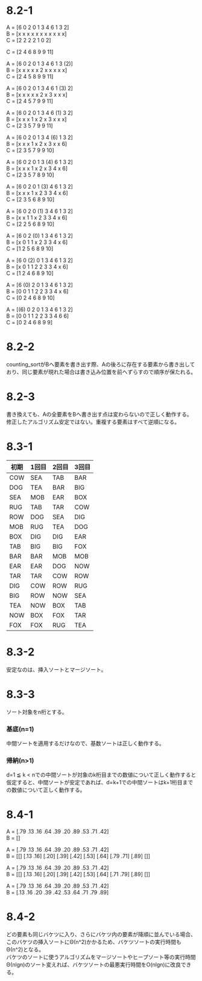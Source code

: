 # 8.2-1
A = [6 0 2 0 1 3 4 6 1 3 2]  
B = [x x x x x x x x x x x]  
C = [2 2 2 2 1 0 2]  

C = [2 4 6 8 9 9 11]  

A = [6 0 2 0 1 3 4 6 1 3 (2)]  
B = [x x x x x 2 x x x x x]  
C = [2 4 5 8 9 9 11]  

A = [6 0 2 0 1 3 4 6 1 (3) 2]  
B = [x x x x x 2 x 3 x x x]  
C = [2 4 5 7 9 9 11]  

A = [6 0 2 0 1 3 4 6 (1) 3 2]  
B = [x x x 1 x 2 x 3 x x x]  
C = [2 3 5 7 9 9 11]  

A = [6 0 2 0 1 3 4 (6) 1 3 2]  
B = [x x x 1 x 2 x 3 x x 6]  
C = [2 3 5 7 9 9 10]  

A = [6 0 2 0 1 3 (4) 6 1 3 2]  
B = [x x x 1 x 2 x 3 4 x 6]  
C = [2 3 5 7 8 9 10]  

A = [6 0 2 0 1 (3) 4 6 1 3 2]  
B = [x x x 1 x 2 3 3 4 x 6]  
C = [2 3 5 6 8 9 10]  

A = [6 0 2 0 (1) 3 4 6 1 3 2]  
B = [x x 1 1 x 2 3 3 4 x 6]  
C = [2 2 5 6 8 9 10]  

A = [6 0 2 (0) 1 3 4 6 1 3 2]  
B = [x 0 1 1 x 2 3 3 4 x 6]  
C = [1 2 5 6 8 9 10]  

A = [6 0 (2) 0 1 3 4 6 1 3 2]  
B = [x 0 1 1 2 2 3 3 4 x 6]  
C = [1 2 4 6 8 9 10]  

A = [6 (0) 2 0 1 3 4 6 1 3 2]  
B = [0 0 1 1 2 2 3 3 4 x 6]  
C = [0 2 4 6 8 9 10]  

A = [(6) 0 2 0 1 3 4 6 1 3 2]  
B = [0 0 1 1 2 2 3 3 4 6 6]  
C = [0 2 4 6 8 9 9]  

# 8.2-2
counting_sortがBへ要素を書き出す際、Aの後ろに存在する要素から書き出しており、同じ要素が現れた場合は書き込み位置を前へずらすので順序が保たれる。

# 8.2-3
書き換えても、Aの全要素をBへ書き出す点は変わらないので正しく動作する。  
修正したアルゴリズム安定ではない。重複する要素はすべて逆順になる。

# 8.3-1
|初期|1回目|2回目|3回目|
|---|---|---|---|
|COW|SEA|TAB|BAR|
|DOG|TEA|BAR|BIG|
|SEA|MOB|EAR|BOX|
|RUG|TAB|TAR|COW|
|ROW|DOG|SEA|DIG|
|MOB|RUG|TEA|DOG|
|BOX|DIG|DIG|EAR|
|TAB|BIG|BIG|FOX|
|BAR|BAR|MOB|MOB|
|EAR|EAR|DOG|NOW|
|TAR|TAR|COW|ROW|
|DIG|COW|ROW|RUG|
|BIG|ROW|NOW|SEA|
|TEA|NOW|BOX|TAB|
|NOW|BOX|FOX|TAR|
|FOX|FOX|RUG|TEA|

# 8.3-2
安定なのは、挿入ソートとマージソート。

# 8.3-3
ソート対象をn桁とする。
### 基底(n=1)
中間ソートを適用するだけなので、基数ソートは正しく動作する。

### 帰納(n>1)
d=1 ≦ k < nでの中間ソートが対象のk桁目までの数値について正しく動作すると仮定すると、中間ソートが安定であれば、d=k+1での中間ソートはk+1桁目までの数値について正しく動作する。

# 8.4-1
A = [.79 .13 .16 .64 .39 .20 .89 .53 .71 .42]  
B = []  

A = [.79 .13 .16 .64 .39 .20 .89 .53 .71 .42]  
B = [[] [.13 .16] [.20] [.39] [.42] [.53] [.64] [.79 .71] [.89] []]  

A = [.79 .13 .16 .64 .39 .20 .89 .53 .71 .42]  
B = [[] [.13 .16] [.20] [.39] [.42] [.53] [.64] [.71 .79] [.89] []]  

A = [.79 .13 .16 .64 .39 .20 .89 .53 .71 .42]  
B = [.13 .16 .20 .39 .42 .53 .64 .71 .79 .89]

# 8.4-2
どの要素も同じバケツに入り、さらにバケツ内の要素が降順に並んでいる場合、このバケツの挿入ソートにΘ(n^2)かかるため、バケツソートの実行時間もΘ(n^2)となる。  
バケツのソートに使うアルゴリズムをマージソートやヒープソート等の実行時間Θ(nlgn)のソート変えれば、バケツソートの最悪実行時間をO(nlgn)に改良できる。